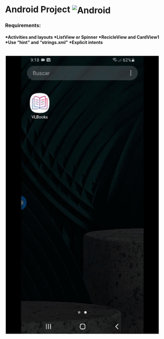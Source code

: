 # Android Project <img align="center" alt="Android" height="40" width="40" src="https://cdn.jsdelivr.net/gh/devicons/devicon/icons/android/android-original-wordmark.svg" />

### Requirements:

#### *Activities and layouts  *ListView or Spinner  *RecicleView and CardView1  *Use “hint” and “strings.xml"  *Explicit intents 

<br>

<div align='center'>
    <img src="androidProject.gif "  width="500" />
</div>
